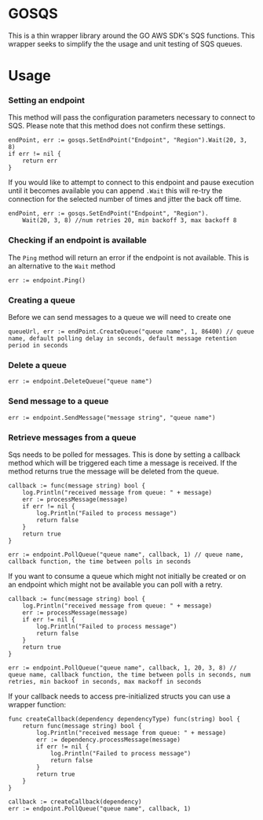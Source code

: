 # GOSQS

This is a thin wrapper library around the GO AWS SDK's SQS functions. This wrapper seeks to simplify the the usage and unit testing of SQS queues. 

# Usage

### Setting an endpoint
This method will pass the configuration parameters necessary to connect to SQS. Please note that this method does not confirm these settings.

```
endPoint, err := gosqs.SetEndPoint("Endpoint", "Region").Wait(20, 3, 8)
if err != nil {
    return err
}
```

If you would like to attempt to connect to this endpoint and pause execution until it becomes available you can append `.Wait` this will re-try the connection for the selected number of times and jitter the back off time.
```
endPoint, err := gosqs.SetEndPoint("Endpoint", "Region").
    Wait(20, 3, 8) //num retries 20, min backoff 3, max backoff 8
```

### Checking if an endpoint is available
The `Ping` method will return an error if the endpoint is not available. This is an alternative to the `Wait` method
```
err := endpoint.Ping()
```

### Creating a queue
Before we can send messages to a queue we will need to create one
```
queueUrl, err := endPoint.CreateQueue("queue name", 1, 86400) // queue name, default polling delay in seconds, default message retention period in seconds
```

### Delete a queue
```
err := endpoint.DeleteQueue("queue name")
```

### Send message to a queue
```
err := endpoint.SendMessage("message string", "queue name")
```

### Retrieve messages from a queue
Sqs needs to be polled for messages. This is done by setting a callback method which will be triggered each time a message is received. If the method returns true the message will be deleted from the queue. 
```
callback := func(message string) bool {
    log.Println("received message from queue: " + message)
    err := processMessage(message)
    if err != nil {
        log.Println("Failed to process message")
        return false
    }
    return true
}

err := endpoint.PollQueue("queue name", callback, 1) // queue name, callback function, the time between polls in seconds
```

If you want to consume a queue which might not initially be created or on an endpoint which might not be available you can poll with a retry.

```
callback := func(message string) bool {
    log.Println("received message from queue: " + message)
    err := processMessage(message)
    if err != nil {
        log.Println("Failed to process message")
        return false
    }
    return true
}

err := endpoint.PollQueue("queue name", callback, 1, 20, 3, 8) // queue name, callback function, the time between polls in seconds, num retries, min backoof in seconds, max mackoff in seconds
```

If your callback needs to access pre-initialized structs you can use a wrapper function:
```
func createCallback(dependency dependencyType) func(string) bool {
    return func(message string) bool {
        log.Println("received message from queue: " + message)
        err := dependency.processMessage(message)
        if err != nil {
            log.Println("Failed to process message")
            return false
        }
        return true
    }
}

callback := createCallback(dependency)
err := endpoint.PollQueue("queue name", callback, 1)
```
